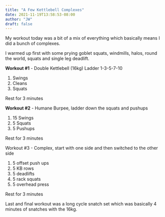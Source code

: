 ```yaml
---
title: "A Few Kettlebell Complexes"
date: 2021-11-19T13:58:53-08:00
author: "JW"
draft: false
---
```



My workout today was a bit of a mix of everything which basically means I did a bunch of complexes. 
<!--more-->


I warmed up first with some prying goblet squats, windmills, halos, round the world, squats and single leg deadlift.

**Workout #1** - Double Kettlebell (16kg) Ladder 1-3-5-7-10



1. Swings
2. Cleans
3. Squats

Rest for 3 minutes

**Workout #2** - Humane Burpee, ladder down the squats and pushups



1. 15 Swings
2. 5 Squats
3. 5 Pushups

Rest for 3 minutes

Workout #3 - Complex, start with one side and then switched to the other side



1. 5 offset push ups
2. 5 KB rows
3. 5 deadlifts
4. 5 rack squats
5. 5 overhead press

Rest for 3 minutes

Last and final workout was a long cycle snatch set which was basically 4 minutes of snatches with the 16kg.

